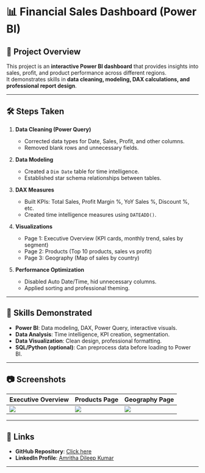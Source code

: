 # 📊 Financial Sales Dashboard (Power BI)

## 📌 Project Overview
This project is an **interactive Power BI dashboard** that provides insights into sales, profit, and product performance across different regions.  
It demonstrates skills in **data cleaning, modeling, DAX calculations, and professional report design**.

---

## 🛠 Steps Taken
1. **Data Cleaning (Power Query)**
   - Corrected data types for Date, Sales, Profit, and other columns.
   - Removed blank rows and unnecessary fields.
   
2. **Data Modeling**
   - Created a `Dim Date` table for time intelligence.
   - Established star schema relationships between tables.

3. **DAX Measures**
   - Built KPIs: Total Sales, Profit Margin %, YoY Sales %, Discount %, etc.
   - Created time intelligence measures using `DATEADD()`.

4. **Visualizations**
   - Page 1: Executive Overview (KPI cards, monthly trend, sales by segment)
   - Page 2: Products (Top 10 products, sales vs profit)
   - Page 3: Geography (Map of sales by country)

5. **Performance Optimization**
   - Disabled Auto Date/Time, hid unnecessary columns.
   - Applied sorting and professional theming.

---

## 🧠 Skills Demonstrated
- **Power BI**: Data modeling, DAX, Power Query, interactive visuals.
- **Data Analysis**: Time intelligence, KPI creation, segmentation.
- **Data Visualization**: Clean design, professional formatting.
- **SQL/Python (optional)**: Can preprocess data before loading to Power BI.

---

## 📷 Screenshots
| Executive Overview | Products Page | Geography Page |
|---|---|---|
| ![](Screenshots/page1_executive_overview.png) | ![](Screenshots/page2_products.png) | ![](Screenshots/page3_geography.png) |

---

## 🔗 Links
- **GitHub Repository**: [Click here](https://github.com/Amritha217/Financial_Sales_Dashboard)
- **LinkedIn Profile**: [Amritha Dileep Kumar]([https://linkedin.com/in/YourProfile](https://www.linkedin.com/in/amritha-dileep-kumar-8b822822b/))

---
